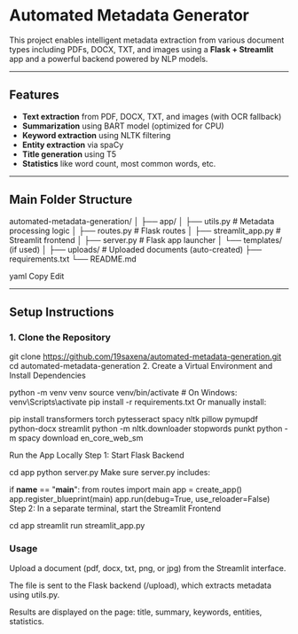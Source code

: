 #  Automated Metadata Generator

This project enables intelligent metadata extraction from various document types including PDFs, DOCX, TXT, and images using a **Flask + Streamlit** app and a powerful backend powered by NLP models.

---

## Features

-  **Text extraction** from PDF, DOCX, TXT, and images (with OCR fallback)
-  **Summarization** using BART model (optimized for CPU)
-  **Keyword extraction** using NLTK filtering
-  **Entity extraction** via spaCy
-  **Title generation** using T5
-  **Statistics** like word count, most common words, etc.

---

## Main Folder Structure

automated-metadata-generation/
│
├── app/
│ ├── utils.py # Metadata processing logic
│ ├── routes.py # Flask routes
│ ├── streamlit_app.py # Streamlit frontend
│ ├── server.py # Flask app launcher
│ └── templates/ (if used)
│
├── uploads/ # Uploaded documents (auto-created)
├── requirements.txt
└── README.md

yaml
Copy
Edit

---

##  Setup Instructions

### 1. Clone the Repository

git clone https://github.com/19saxena/automated-metadata-generation.git
cd automated-metadata-generation
2. Create a Virtual Environment and Install Dependencies

python -m venv venv
source venv/bin/activate         # On Windows: venv\Scripts\activate
pip install -r requirements.txt
Or manually install:

pip install transformers torch pytesseract spacy nltk pillow pymupdf python-docx streamlit
python -m nltk.downloader stopwords punkt
python -m spacy download en_core_web_sm

Run the App Locally
Step 1: Start Flask Backend

cd app
python server.py
Make sure server.py includes:

if __name__ == "__main__":
    from routes import main
    app = create_app()
    app.register_blueprint(main)
    app.run(debug=True, use_reloader=False)
Step 2: In a separate terminal, start the Streamlit Frontend

cd app
streamlit run streamlit_app.py
### Usage
Upload a document (pdf, docx, txt, png, or jpg) from the Streamlit interface.

The file is sent to the Flask backend (/upload), which extracts metadata using utils.py.

Results are displayed on the page: title, summary, keywords, entities, statistics.